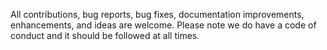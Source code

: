 All contributions, bug reports, bug fixes, documentation improvements, enhancements, and ideas are welcome. Please note we do have a code of conduct and it should be followed at all times.
